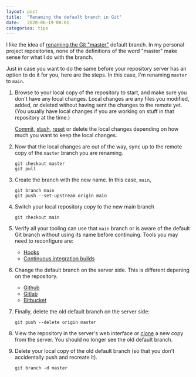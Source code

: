 ```yaml
---
layout: post
title:  "Renaming the default branch in Git"
date:   2020-06-19 00:01
categories: tips
---
```


I like the idea of [renaming the Git "master"](https://www.bbc.com/news/technology-53050955) default
branch.
In my personal project repositories, none of the definitions of the word "master" make sense for what I do with the
branch.

Just in case you want to do the same before your repository server has an option to do it for you, here are the steps.
In this case, I'm renaming `master` to `main`.

1.  Browse to your local copy of the repository to start, and make sure you don't have any local changes.
    Local changes are any files you modified, added, or deleted without having sent the changes to the remote yet.
    (You usually have local changes if you are working on stuff in that repository at the time.)

    [Commit](https://git-scm.com/docs/git-commit), [stash](https://git-scm.com/docs/git-stash),
    [reset](https://git-scm.com/docs/git-reset) or delete the local changes depending on how
    much you want to keep the local changes.

1.  Now that the local changes are out of the way, sync up to the remote copy of the `master` branch you are renaming.
    ```
    git checkout master
    git pull
    ```

1.  Create the branch with the new name. In this case, `main`,
    ```
    git branch main
    git push --set-upstream origin main
    ```

1.  Switch your local repository copy to the new main branch
    ```
    git checkout main
    ```

1.  Verify all your tooling can use that `main` branch or is aware of the default Git branch without using its name
    before continuing. Tools you may need to reconfigure are:

    * [Hooks](https://git-scm.com/book/en/v2/Customizing-Git-Git-Hooks)
    * [Continuous integration builds](https://www.atlassian.com/continuous-delivery/continuous-integration)

1.  Change the default branch on the server side. This is different depening on the repository.
    * [Github](https://help.github.com/en/github/administering-a-repository/setting-the-default-branch)
    * [Gitlab](https://docs.gitlab.com/ee/user/project/repository/branches/#default-branch)
    * [Bitbucket](https://community.atlassian.com/t5/Bitbucket-questions/How-to-change-MAIN-branch-in-BitBucket/qaq-p/977418)

1.  Finally, delete the old default branch on the server side:

    ```
    git push --delete origin master
    ```

1.  View the repository in the server's web interface or [clone](https://git-scm.com/docs/git-clone)
    a new copy from the server.
    You should no longer see the old default branch.

1.  Delete your local copy of the old default branch (so that you don't accidentally push and recreate it).

    ```
    git branch -d master
    ```
